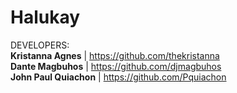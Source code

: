 # Halukay

DEVELOPERS: <br/>
**Kristanna Agnes** | https://github.com/thekristanna <br/>
**Dante Magbuhos** | https://github.com/djmagbuhos <br/>
**John Paul Quiachon** | https://github.com/Pquiachon

